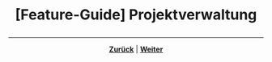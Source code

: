 # <p align="center">[Feature-Guide] Projektverwaltung</p>

<!-- Erklärung zu / Anwendung von:

Projektverwaltung / Github Projekte + Dropdown | Öffnen / Aktualisieren / Neues Issue | 

-> ggf. Callback zum Basis-Ordner -->

---

<p align="center"><a href="/docs/04-tools/05-launchpad/02-features/04-zeiterfassung/README.md"><strong>Zurück</strong></a> | <a href="/docs/04-tools/05-launchpad/02-features/06-aktivitaeten/README.md"><strong>Weiter</strong></a></p>